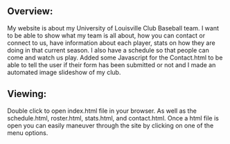Overview:
-------------
My website is about my University of Louisville Club Baseball team. I want to be able to show what my team is all about, how you can contact or connect to us, have information about each player, stats on how they are doing in that current season. I also have a schedule so that people can come and watch us play. Added some Javascript for the Contact.html to be able to tell the user if their form has been submitted or not and I made an automated image slideshow of my club.

Viewing:
----------
Double click to open index.html file in your browser. As well as the schedule.html, roster.html, stats.html, and contact.html.  Once a html file is open you can easily maneuver through the site by clicking on one of the menu options.

